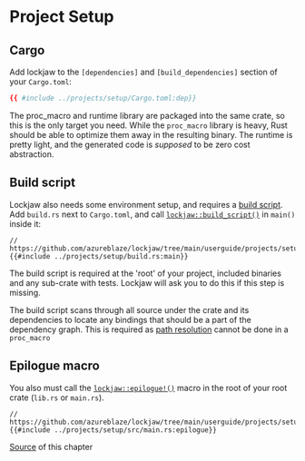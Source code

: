 # Project Setup

## Cargo

Add lockjaw to the `[dependencies]` and `[build_dependencies]` section of your `Cargo.toml`:

```toml
{{ #include ../projects/setup/Cargo.toml:dep}}
```

The proc_macro and runtime library are packaged into the same crate, so this is the only target you
need. While the `proc_macro` library is heavy, Rust should be able to optimize them away in the
resulting binary. The runtime is pretty light, and the generated code is *supposed* to be zero cost
abstraction.

## Build script

Lockjaw also needs some environment setup, and requires a
[build script](https://doc.rust-lang.org/cargo/reference/build-scripts.html). Add `build.rs` next to
`Cargo.toml`, and
call [`lockjaw::build_script()`](https://docs.rs/lockjaw/latest/lockjaw/fn.build_script.html)
in `main()` inside it:

```rust,no_run,noplayground
// https://github.com/azureblaze/lockjaw/tree/main/userguide/projects/setup/build.rs
{{#include ../projects/setup/build.rs:main}}
```

The build script is required at the 'root' of your project, included binaries and any sub-crate with tests. Lockjaw will
ask you to do this if this step is missing.

The build script scans through all source under the crate and its dependencies to locate any bindings that should be a
part of the dependency graph. This is required as [path resolution](path_resolution.md) cannot be done in a `proc_macro`

## Epilogue macro

You also must call
the [`lockjaw::epilogue!()`](https://docs.rs/lockjaw/latest/lockjaw/macro.epilogue.html) macro in the
root of your root crate (`lib.rs` or
`main.rs`).

```rust,no_run,noplayground
// https://github.com/azureblaze/lockjaw/tree/main/userguide/projects/setup/src/main.rs
{{#include ../projects/setup/src/main.rs:epilogue}}
```

[Source](https://github.com/azureblaze/lockjaw/tree/main/userguide/projects/setup/) of this chapter